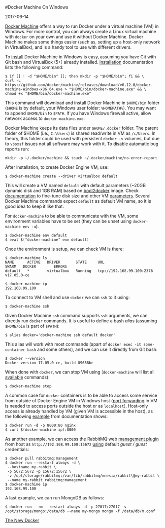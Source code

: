 #Docker Machine On Windows

2017-06-14

<!--- tags: virtualization docker -->

[Docker Machine](https://docs.docker.com/machine/overview/) offers a way to run Docker under a virtual machine (VM) in Windows. For more control, you can always create a Linux virtual machine with `docker` on your own and use it without Docker Machine. Docker Machine makes some things easier (such as, setting up a host-only network in VirtualBox), and is a handy tool to use with different drivers.

To [install](https://docs.docker.com/machine/install-machine/) Docker Machine in Windows is easy, assuming you have Git with Git bash and VirtualBox (5+) already installed. [Installation](https://docs.docker.com/machine/install-machine/) documentation lists the following command: 

```
$ if [[ ! -d "$HOME/bin" ]]; then mkdir -p "$HOME/bin"; fi && \
curl -L https://github.com/docker/machine/releases/download/v0.12.0/docker-machine-Windows-x86_64.exe > "$HOME/bin/docker-machine.exe" && \
chmod +x "$HOME/bin/docker-machine.exe"
```

This command will download and install Docker Machine in `$HOME/bin` folder (`$HOME` is by default, your Windows user folder: `%HOMEPATH%`). You may want to append `$HOME/bin` to `$PATH`. If you have Windows firewall active, allow network access to `docker-machine.exe`.

Docker Machine keeps its data files under `$HOME/.docker` folder. The parent folder of $HOME (i.e., `C:\Users`) is shared read/write in VM as `/c/Users`. In theory, this folder could be used with persistent `docker -v` volumes, but due to `vboxsf` issues not all software may work with it. To disable automatic bug reports run:

```
mkdir -p ~/.docker/machine && touch ~/.docker/machine/no-error-report
```

After installation, to create Docker Engine VM, use:

```
$ docker-machine create --driver virtualbox default
```

This will create a VM named `default` with default parameters (~20GB dynamic disk and 1GB RAM) based on [boot2docker](https://stackoverflow.com/questions/28733940/how-to-install-nano-on-boot2docker) image. Check [documentation](https://docs.docker.com/machine/drivers/virtualbox/) to fine-tune disk size and other VM [parameters](https://github.com/docker/machine/blob/8f82b762749bb8dcf52c6dd0774b927510c5e885/docs/reference/create.md). Several Docker Machine commands expect `default` as default VM name, so it is good idea to keep it like that.

For `docker-machine` to be able to communicate with the VM, some environment variables have to be set (they can be unset using `docker-machine env -u`).

```
$ docker-machine env default
$ eval $("docker-machine" env default)
```

Once the environment is setup, we can check VM is there:

```
$ docker-machine ls
NAME      ACTIVE   DRIVER       STATE     URL                         SWARM   DOCKER        ERRORS
default   *        virtualbox   Running   tcp://192.168.99.100:2376           v17.05.0-ce

$ docker-machine ip
192.168.99.100
```

To connect to VM shell and use `docker` we can `ssh` to it using:

```
$ docker-machine ssh
```

Given Docker Machine `ssh` command supports `ssh` arguments, we can directly run `docker` commands. It is useful to define a bash *alias* (assuming `$HOME/bin` is part of `$PATH`):

```
$ alias docker='docker-machine ssh default docker'
```

This alias will work with most commands (apart of `docker exec -it some-container bash` and some others), and we can use it directly from Git bash:

```
$ docker --version
Docker version 17.05.0-ce, build 89658be
```

When done with `docker`, we can stop VM using (`docker-machine` will list all [available](https://docs.docker.com/machine/reference/) commands):

```
$ docker-machine stop
```

A common case for `docker` containers is to be able to access some service from outside of Docker Engine VM in Windows host ([port forwarding](https://stackoverflow.com/questions/36286305/how-do-i-forward-a-docker-machine-port-to-my-host-port-on-osx) in VM is needed to access ports outside the host or as `localhost`). Host-only access is already handled by VM (given VM is accessible in the host), as the following [example](https://docs.docker.com/machine/get-started/#run-containers-and-experiment-with-machine-commands) from documentation shows:

```
$ docker run -d -p 8000:80 nginx
$ curl $(docker-machine ip):8000
```

As another example, we can access the RabbitMQ web [management plugin](https://docs.docker.com/samples/rabbitmq/#management-plugin) from host as `http://192.168.99.100:15672` [using](https://hub.docker.com/r/library/rabbitmq/tags/) default *guest / guest* credentials:

```
$ docker pull rabbitmq:management
$ docker run --restart always -d \
 --hostname my-rabbit \
 -p 5672:5672 -p 15672:15672 \ 
 -v /opt/storage/rabbitmq:/var/lib/rabbitmq/mnesia/rabbit\@my-rabbit \
 --name my-rabbit rabbitmq:management
$ docker-machine ip
192.168.99.100
```

A last example, we can run MongoDB as follows:

```
$ docker run --rm --restart always -d -p 27017:27017 -v /opt/storage/mongo:/data/db --name my-mongo mongo -f /data/db/m.conf
```

<ins class='nfooter'><a rel='next' id='fnext' href='#blog/2017/2017-05-16-The-New-Docker.md'>The New Docker</a></ins>
